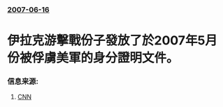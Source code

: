 ### [2007-06-16](/news/2007/06/16/index.md)

##### 
# 伊拉克游擊戰份子發放了於2007年5月份被俘虜美軍的身分證明文件。




### 信息来源:

1. [CNN](http://www.cnn.com/2007/WORLD/meast/06/16/iraq.main/index.html)

